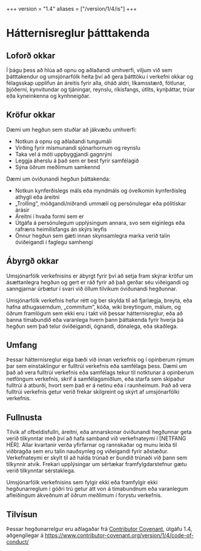 +++
version = "1.4"
aliases = ["/version/1/4/is"]
+++

# Hátternisreglur þátttakenda

## Loforð okkar

Í þágu þess að hlúa að opnu og aðlaðandi umhverfi, viljum við sem þátttakendur
og umsjónarfólk heita því að gera þátttöku í verkefni okkar og félagsskap
upplifun án áreitis fyrir alla, óháð aldri, líkamsstærð, fötlunar, þjóðerni,
kynvitundar og tjáningar, reynslu, ríkisfangs, útlits, kynþáttar, trúar eða
kyneinkenna og kynhneigðar.

## Kröfur okkar

Dæmi um hegðun sem stuðlar að jákvæðu umhverfi:

* Notkun á opnu og aðlaðandi tungumáli
* Virðing fyrir mismunandi sjónarhornum og reynslu
* Taka vel á móti uppbyggjandi gagnrýni
* Leggja áherslu á það sem er best fyrir samfélagið
* Sýna öðrum meðlimum samkennd

Dæmi um óviðunandi hegðun þáttakenda:

* Notkun kynferðislegs máls eða myndmáls og óvelkomin kynferðisleg athygli eða
  áreitni
* „Trolling“, móðgandi/niðrandi ummæli og persónulegar eða pólitískar árásir
* Áreitni í hvaða formi sem er
* Útgáfa á persónulegum upplýsingum annara, svo sem eiginlegs eða rafræns
  heimilisfangs án skýrs leyfis
* Önnur hegðun sem gæti innan skynsamlegra marka verið talin óviðeigandi í
  faglegu samhengi

## Ábyrgð okkar

Umsjónarfólk verkefnisins er ábyrgt fyrir því að setja fram skýrar kröfur um
ásættanlegra hegðun og gert er ráð fyrir að það gerðar séu viðeigandi og
sanngjarnar úrbætur í svari við öllum tilvikum óviðunandi hegðunnar.

Umsjónarfólk verkefnis hefur rétt og ber skylda til að fjarlægja, breyta, eða
hafna athugasemdum, „commitum“, kóða, wiki breytingum, málum, og öðrum framlögum
sem ekki eru í takt við þessar hátternisreglur, eða að banna tímabundið eða
varanlega hvern þann þáttakenda fyrir hverja þá hegðun sem það telur
óviðeigandi, ógnandi, dónalega, eða skaðlega.

## Umfang

Þessar hátternisreglur eiga bæði við innan verkefnis og í opinberum rýmum þar
sem einstaklingur er fulltrúi verkefnis eða samfélags þess. Dæmi um það að vera
fulltrúi verkefnis eða samfélags tekur til notktunar á opinberum netföngum
verkefnis, skrif á samfélagsmiðlum, eða starfa sem skipaður fulltrúi á atburði,
hvort sem það er á netinu eða í raunheimum. Það að vera fulltrúi verkefnis getur
verið frekar skilgreint og skýrt af umsjónarfólki verkefnis.

## Fullnusta

Tilvik af ofbeldisfullri, áreitni, eða annarskonar óviðunandi hegðunnar geta
verið tilkynntar með því að hafa samband við verkefnateymi í [NETFANG HÉR].
Allar kvartanir verða yfirfarnar og rannskaðar og munu leiða til viðbragða sem
eru talin nauðsynleg og viðeigandi fyrir aðstæður. Verkefnateymi er skylt til að
halda trúnað er bundið trúnaði við þann sem tilkynnir atvik. Frekari upplýsingar
um sértækar framfylgdarstefnur gætu verið tilkynntar sérstaklega.

Umsjónarfólk verkefnisins sem fylgir ekki eða framfylgir ekki hegðunarreglum í
góðri trú getur átt von á tímabundnum eða varanlegum afleiðingum ákveðnum af
öðrum meðlimum í forystu verkefnis.

## Tilvísun

Þessar hegðunarrelgur eru aðlagaðar frá [Contributor Covenant][homepage],
útgáfu 1.4, aðgengilegar á
https://www.contributor-covenant.org/version/1/4/code-of-conduct/

[homepage]: https://www.contributor-covenant.org

